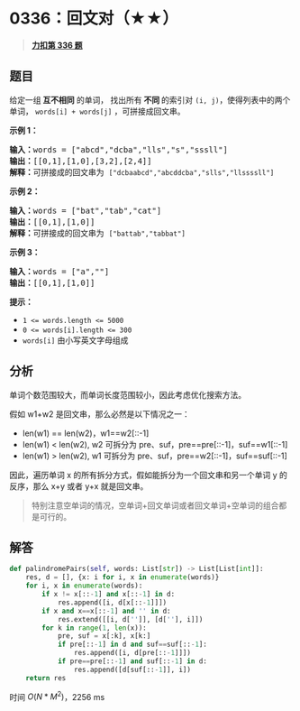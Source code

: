 # 0336：回文对（★★）


> <u>**[力扣第 336 题](https://leetcode.cn/problems/palindrome-pairs/)**</u>

## 题目

<p>给定一组<strong> 互不相同</strong> 的单词， 找出所有<strong> 不同<em> </em></strong>的索引对 <code>(i, j)</code>，使得列表中的两个单词， <code>words[i] + words[j]</code> ，可拼接成回文串。</p>



<p><strong>示例 1：</strong></p>

<pre>
<strong>输入：</strong>words = ["abcd","dcba","lls","s","sssll"]
<strong>输出：</strong>[[0,1],[1,0],[3,2],[2,4]]
<strong>解释：</strong>可拼接成的回文串为 <code>["dcbaabcd","abcddcba","slls","llssssll"]</code>
</pre>

<p><strong>示例 2：</strong></p>

<pre>
<strong>输入：</strong>words = ["bat","tab","cat"]
<strong>输出：</strong>[[0,1],[1,0]]
<strong>解释：</strong>可拼接成的回文串为 <code>["battab","tabbat"]</code></pre>

<p><strong>示例 3：</strong></p>

<pre>
<strong>输入：</strong>words = ["a",""]
<strong>输出：</strong>[[0,1],[1,0]]
</pre>


<p><strong>提示：</strong></p>

<ul>
<li><code>1 <= words.length <= 5000</code></li>
<li><code>0 <= words[i].length <= 300</code></li>
<li><code>words[i]</code> 由小写英文字母组成</li>
</ul>


## 分析

单词个数范围较大，而单词长度范围较小，因此考虑优化搜索方法。

假如 w1+w2 是回文串，那么必然是以下情况之一：
- len(w1) == len(w2)，w1==w2[::-1]
- len(w1) < len(w2), w2 可拆分为 pre、suf，pre==pre[::-1]，suf==w1[::-1]
- len(w1) > len(w2), w1 可拆分为 pre、suf，pre==w2[::-1]，suf==suf[::-1]

因此，遍历单词 x 的所有拆分方式，假如能拆分为一个回文串和另一个单词 y 的反序，那么 x+y 或者 y+x 就是回文串。

> 特别注意空单词的情况，空单词+回文单词或者回文单词+空单词的组合都是可行的。

## 解答

```python
def palindromePairs(self, words: List[str]) -> List[List[int]]:
    res, d = [], {x: i for i, x in enumerate(words)}
    for i, x in enumerate(words):
        if x != x[::-1] and x[::-1] in d:
            res.append([i, d[x[::-1]]])
        if x and x==x[::-1] and '' in d:
            res.extend([[i, d['']], [d[''], i]])
        for k in range(1, len(x)):
            pre, suf = x[:k], x[k:]
            if pre[::-1] in d and suf==suf[::-1]:
                res.append([i, d[pre[::-1]]])
            if pre==pre[::-1] and suf[::-1] in d:
                res.append([d[suf[::-1]], i])
    return res
```
时间 $O(N*M^2)$，2256 ms


